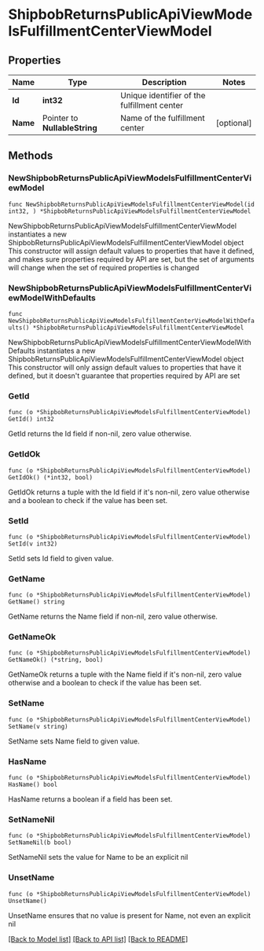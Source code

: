 # ShipbobReturnsPublicApiViewModelsFulfillmentCenterViewModel

## Properties

Name | Type | Description | Notes
------------ | ------------- | ------------- | -------------
**Id** | **int32** | Unique identifier of the fulfillment center | 
**Name** | Pointer to **NullableString** | Name of the fulfillment center | [optional] 

## Methods

### NewShipbobReturnsPublicApiViewModelsFulfillmentCenterViewModel

`func NewShipbobReturnsPublicApiViewModelsFulfillmentCenterViewModel(id int32, ) *ShipbobReturnsPublicApiViewModelsFulfillmentCenterViewModel`

NewShipbobReturnsPublicApiViewModelsFulfillmentCenterViewModel instantiates a new ShipbobReturnsPublicApiViewModelsFulfillmentCenterViewModel object
This constructor will assign default values to properties that have it defined,
and makes sure properties required by API are set, but the set of arguments
will change when the set of required properties is changed

### NewShipbobReturnsPublicApiViewModelsFulfillmentCenterViewModelWithDefaults

`func NewShipbobReturnsPublicApiViewModelsFulfillmentCenterViewModelWithDefaults() *ShipbobReturnsPublicApiViewModelsFulfillmentCenterViewModel`

NewShipbobReturnsPublicApiViewModelsFulfillmentCenterViewModelWithDefaults instantiates a new ShipbobReturnsPublicApiViewModelsFulfillmentCenterViewModel object
This constructor will only assign default values to properties that have it defined,
but it doesn't guarantee that properties required by API are set

### GetId

`func (o *ShipbobReturnsPublicApiViewModelsFulfillmentCenterViewModel) GetId() int32`

GetId returns the Id field if non-nil, zero value otherwise.

### GetIdOk

`func (o *ShipbobReturnsPublicApiViewModelsFulfillmentCenterViewModel) GetIdOk() (*int32, bool)`

GetIdOk returns a tuple with the Id field if it's non-nil, zero value otherwise
and a boolean to check if the value has been set.

### SetId

`func (o *ShipbobReturnsPublicApiViewModelsFulfillmentCenterViewModel) SetId(v int32)`

SetId sets Id field to given value.


### GetName

`func (o *ShipbobReturnsPublicApiViewModelsFulfillmentCenterViewModel) GetName() string`

GetName returns the Name field if non-nil, zero value otherwise.

### GetNameOk

`func (o *ShipbobReturnsPublicApiViewModelsFulfillmentCenterViewModel) GetNameOk() (*string, bool)`

GetNameOk returns a tuple with the Name field if it's non-nil, zero value otherwise
and a boolean to check if the value has been set.

### SetName

`func (o *ShipbobReturnsPublicApiViewModelsFulfillmentCenterViewModel) SetName(v string)`

SetName sets Name field to given value.

### HasName

`func (o *ShipbobReturnsPublicApiViewModelsFulfillmentCenterViewModel) HasName() bool`

HasName returns a boolean if a field has been set.

### SetNameNil

`func (o *ShipbobReturnsPublicApiViewModelsFulfillmentCenterViewModel) SetNameNil(b bool)`

 SetNameNil sets the value for Name to be an explicit nil

### UnsetName
`func (o *ShipbobReturnsPublicApiViewModelsFulfillmentCenterViewModel) UnsetName()`

UnsetName ensures that no value is present for Name, not even an explicit nil

[[Back to Model list]](../README.md#documentation-for-models) [[Back to API list]](../README.md#documentation-for-api-endpoints) [[Back to README]](../README.md)


